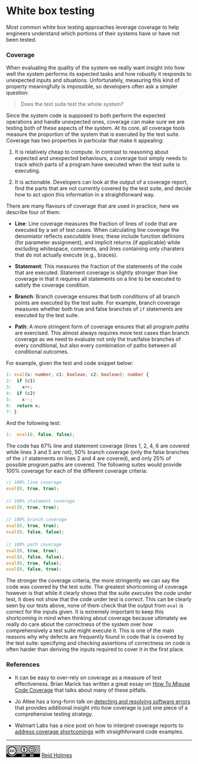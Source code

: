 # White box testing

Most common white box testing approaches leverage coverage to help engineers understand which portions of their systems have or have not been tested.

### Coverage

When evaluating the quality of the system we really want insight into how well the system performs its expected tasks and how robustly it responds to unexpected inputs and situations. Unfortunately, measuring this kind of property meaningfully is impossible, so developers often ask a simpler question:

> Does the test suite test the whole system?

Since the system code is supposed to both perform the expected operations and handle unexpected ones, coverage can make sure we are testing both of these aspects of the system. At its core, all coverage tools measure the proportion of the system that is executed by the test suite. Coverage has two properties in particular that make it appealing:

1. It is relatively cheap to compute. In contrast to reasoning about expected and unexpected behaviours, a coverage tool simply needs to track which parts of a program have executed when the test suite is executing.

1. It is actionable. Developers can look at the output of a coverage report, find the parts that are not currently covered by the test suite, and decide how to act upon this information in a straightforward way.

There are many flavours of coverage that are used in practice, here we describe four of them:

* **Line**: Line coverage measures the fraction of lines of code that are executed by a set of test cases. When calculating line coverage the denomiator reflects _executable_ lines; these include function definions (for parameter assignment), and implicit returns (if applicable) while excluding whitespace, comments, and lines containing only charaters that do not actually execute (e.g., braces).

* **Statement**: This measures the fraction of the statements of the code that are executed. Statement coverage is slightly stronger than line coverage in that it requires all statements on a line to be executed to satisfy the coverage condition.

* **Branch**: Branch coverage ensures that both conditions of all branch points are executed by the test suite. For example, branch coverage measures whether both true and false branches of ```if``` statements are executed by the test suite. 

* **Path**: A more stringent form of coverage ensures that all program _paths_ are exercised. This almost always requires more test cases than branch coverage as we need to evaluate not only the true/false branches of every conditional, but also every combination of paths between all conditional outcomes.

For example, given the test and code snippet below:

```typescript
1: eval(x: number, c1: boolean, c2: boolean): number {
2:  if (c1)
3:    x++;
4:  if (c2) 
5:    x--;
6:  return x;
7: }
```

And the following test: 

```typescript
1:	eval(0, false, false);
```

The code has 67% line and statement coverage (lines 1, 2, 4, 6 are covered while lines 3 and 5 are not), 50% branch coverage (only the false branches of the ```if``` statements on lines 2 and 4 are covered), and only 25% of possible program paths are covered. The following suites would provide 100% coverage for each of the different coverage criteria:

```typescript
// 100% line coverage
eval(0, true, true);

// 100% statement coverage
eval(0, true, true);

// 100% branch coverage
eval(0, true, true);
eval(0, false, false);

// 100% path coverage
eval(0, true, true);
eval(0, false, false);
eval(0, true, false);
eval(0, false, true);
```

The stronger the coverage criteria, the more stringently we can say the code was covered by the test suite. The greatest shortcoming of coverage however is that while it clearly shows that the suite _executes_ the code under test, it does not show that the code under test is _correct_. This can be clearly seen by our tests above, none of them check that the output from ```eval``` is correct for the inputs given. It is extremely important to keep this shortcoming in mind when thinking about coverage because ultimately we really do care about the correctness of the system over how comprehensively a test suite might execute it. This is one of the main reasons why why defects are frequently found in code that is covered by the test suite: specifying and checking assertions of correctness on code is often harder than deriving the inputs required to cover it in the first place.


### References


* It can be easy to over-rely on coverage as a measure of test effectiveness. Brian Marick has written a great essay on [How To Misuse Code Coverage](http://www.exampler.com/testing-com/writings/coverage.pdf) that talks about many of these pitfalls.

* Jo Atlee has a long-form talk on [detecting and resolving software errors](
https://livestream.com/itmsstudio/events/6919492/videos/147823325?t=1485444595837) that provides additional insight into how coverage is just one piece of a comprehensive testing strategy.

* Walmart Labs has a nice post on how to interpret coverage reports to [address coverage shortcomings](https://medium.com/walmartlabs/do-you-have-100-code-coverage-10c09a44832b) with straigthforward code examples.

---
[![](figures/CCSA.png "Creative Commons: Attribution-ShareAlike")](https://creativecommons.org/licenses/by-sa/3.0/) [Reid Holmes](https://www.cs.ubc.ca/~rtholmes/)
